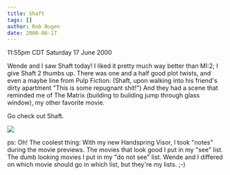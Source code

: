 ```yaml
---
title: Shaft
tags: []
author: Rob Nugen
date: 2000-06-17
---
```


<title>Shaft</title>
<p class=date>11:55pm CDT Saturday 17 June 2000</p>

<p>Wende and I saw Shaft today!  I liked it pretty much way better
than MI:2; I give Shaft 2 thumbs up.  There was one and a half good
plot twists, and even a maybe line from Pulp Fiction: (Shaft, upon
walking into his friend's dirty apartment "This is some repugnant
shit!")  And they had a scene that reminded me of The Matrix (building
to building jump through glass window), my other favorite movie.

<p>Go check out Shaft.

<p><img src='/images/rob/wL-ROB.gif'>

<p>ps: Oh! The coolest thing: With my new Handspring Visor, I took
"notes" during the movie previews.  The movies that look good I put in
my "see" list.  The dumb looking movies I put in my "do not see" list.
Wende and I differed on which movie should go in which list, but
they're my lists.  ;-)








